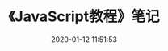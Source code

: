 ---
pageComponent: # 使用页面组件
  name: Catalogue # 必须,组件名：Catalogue => 目录页组件
  data: # 必须，组件所需数据
    path: 《JavaScript教程》笔记 # 设置为`docs/`下面的某个文件夹相对路径，如‘01.学习笔记/01.前端’ 或 ’01.学习笔记‘ (有序号的要带序号)
    imgUrl: /img/web.png # 目录页内的图片
    description: JavaScript的学习笔记 # 目录描述（可加入a标签）

title: 《JavaScript教程》笔记 # 页面标题
date: 2020-01-12 11:51:53 # 创建日期
permalink: /note/javascript/ # 永久链接
sidebar: false # 不显示侧边栏
article: false # 不是文章页 (不显示面包屑栏、最近更新栏等)
comment: false # 不显示评论栏
editLink: false # 不显示编辑按钮
---